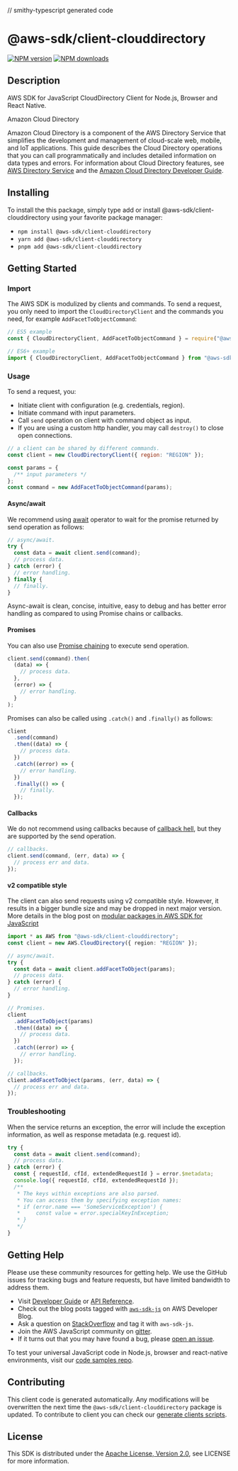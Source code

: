 // smithy-typescript generated code

# @aws-sdk/client-clouddirectory

[![NPM version](https://img.shields.io/npm/v/@aws-sdk/client-clouddirectory/latest.svg)](https://www.npmjs.com/package/@aws-sdk/client-clouddirectory)
[![NPM downloads](https://img.shields.io/npm/dm/@aws-sdk/client-clouddirectory.svg)](https://www.npmjs.com/package/@aws-sdk/client-clouddirectory)

## Description

AWS SDK for JavaScript CloudDirectory Client for Node.js, Browser and React Native.

<fullname>Amazon Cloud Directory</fullname>

<p>Amazon Cloud Directory is a component of the AWS Directory Service that simplifies the
development and management of cloud-scale web, mobile, and IoT applications. This guide
describes the Cloud Directory operations that you can call programmatically and includes
detailed information on data types and errors. For information about Cloud Directory features, see <a href="https://aws.amazon.com/directoryservice/">AWS Directory
Service</a> and the <a href="https://docs.aws.amazon.com/clouddirectory/latest/developerguide/what_is_cloud_directory.html">Amazon Cloud Directory Developer Guide</a>.</p>

## Installing

To install the this package, simply type add or install @aws-sdk/client-clouddirectory
using your favorite package manager:

- `npm install @aws-sdk/client-clouddirectory`
- `yarn add @aws-sdk/client-clouddirectory`
- `pnpm add @aws-sdk/client-clouddirectory`

## Getting Started

### Import

The AWS SDK is modulized by clients and commands.
To send a request, you only need to import the `CloudDirectoryClient` and
the commands you need, for example `AddFacetToObjectCommand`:

```js
// ES5 example
const { CloudDirectoryClient, AddFacetToObjectCommand } = require("@aws-sdk/client-clouddirectory");
```

```ts
// ES6+ example
import { CloudDirectoryClient, AddFacetToObjectCommand } from "@aws-sdk/client-clouddirectory";
```

### Usage

To send a request, you:

- Initiate client with configuration (e.g. credentials, region).
- Initiate command with input parameters.
- Call `send` operation on client with command object as input.
- If you are using a custom http handler, you may call `destroy()` to close open connections.

```js
// a client can be shared by different commands.
const client = new CloudDirectoryClient({ region: "REGION" });

const params = {
  /** input parameters */
};
const command = new AddFacetToObjectCommand(params);
```

#### Async/await

We recommend using [await](https://developer.mozilla.org/en-US/docs/Web/JavaScript/Reference/Operators/await)
operator to wait for the promise returned by send operation as follows:

```js
// async/await.
try {
  const data = await client.send(command);
  // process data.
} catch (error) {
  // error handling.
} finally {
  // finally.
}
```

Async-await is clean, concise, intuitive, easy to debug and has better error handling
as compared to using Promise chains or callbacks.

#### Promises

You can also use [Promise chaining](https://developer.mozilla.org/en-US/docs/Web/JavaScript/Guide/Using_promises#chaining)
to execute send operation.

```js
client.send(command).then(
  (data) => {
    // process data.
  },
  (error) => {
    // error handling.
  }
);
```

Promises can also be called using `.catch()` and `.finally()` as follows:

```js
client
  .send(command)
  .then((data) => {
    // process data.
  })
  .catch((error) => {
    // error handling.
  })
  .finally(() => {
    // finally.
  });
```

#### Callbacks

We do not recommend using callbacks because of [callback hell](http://callbackhell.com/),
but they are supported by the send operation.

```js
// callbacks.
client.send(command, (err, data) => {
  // process err and data.
});
```

#### v2 compatible style

The client can also send requests using v2 compatible style.
However, it results in a bigger bundle size and may be dropped in next major version. More details in the blog post
on [modular packages in AWS SDK for JavaScript](https://aws.amazon.com/blogs/developer/modular-packages-in-aws-sdk-for-javascript/)

```ts
import * as AWS from "@aws-sdk/client-clouddirectory";
const client = new AWS.CloudDirectory({ region: "REGION" });

// async/await.
try {
  const data = await client.addFacetToObject(params);
  // process data.
} catch (error) {
  // error handling.
}

// Promises.
client
  .addFacetToObject(params)
  .then((data) => {
    // process data.
  })
  .catch((error) => {
    // error handling.
  });

// callbacks.
client.addFacetToObject(params, (err, data) => {
  // process err and data.
});
```

### Troubleshooting

When the service returns an exception, the error will include the exception information,
as well as response metadata (e.g. request id).

```js
try {
  const data = await client.send(command);
  // process data.
} catch (error) {
  const { requestId, cfId, extendedRequestId } = error.$metadata;
  console.log({ requestId, cfId, extendedRequestId });
  /**
   * The keys within exceptions are also parsed.
   * You can access them by specifying exception names:
   * if (error.name === 'SomeServiceException') {
   *     const value = error.specialKeyInException;
   * }
   */
}
```

## Getting Help

Please use these community resources for getting help.
We use the GitHub issues for tracking bugs and feature requests, but have limited bandwidth to address them.

- Visit [Developer Guide](https://docs.aws.amazon.com/sdk-for-javascript/v3/developer-guide/welcome.html)
  or [API Reference](https://docs.aws.amazon.com/AWSJavaScriptSDK/v3/latest/index.html).
- Check out the blog posts tagged with [`aws-sdk-js`](https://aws.amazon.com/blogs/developer/tag/aws-sdk-js/)
  on AWS Developer Blog.
- Ask a question on [StackOverflow](https://stackoverflow.com/questions/tagged/aws-sdk-js) and tag it with `aws-sdk-js`.
- Join the AWS JavaScript community on [gitter](https://gitter.im/aws/aws-sdk-js-v3).
- If it turns out that you may have found a bug, please [open an issue](https://github.com/aws/aws-sdk-js-v3/issues/new/choose).

To test your universal JavaScript code in Node.js, browser and react-native environments,
visit our [code samples repo](https://github.com/aws-samples/aws-sdk-js-tests).

## Contributing

This client code is generated automatically. Any modifications will be overwritten the next time the `@aws-sdk/client-clouddirectory` package is updated.
To contribute to client you can check our [generate clients scripts](https://github.com/aws/aws-sdk-js-v3/tree/main/scripts/generate-clients).

## License

This SDK is distributed under the
[Apache License, Version 2.0](http://www.apache.org/licenses/LICENSE-2.0),
see LICENSE for more information.
